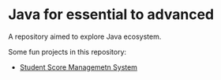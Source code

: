 # Java for essential to advanced

A repository aimed to explore Java ecosystem.

Some fun projects in this repository:
- [Student Score Managemetn System](https://github.com/nu1lspaxe/java-for-essential-to-advanced/tree/main/advanced/student-score-management)